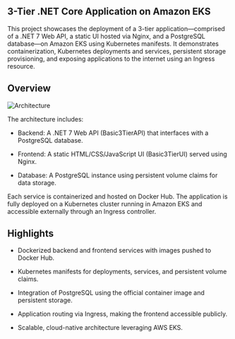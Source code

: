 ## 3-Tier .NET Core Application on Amazon EKS

This project showcases the deployment of a 3-tier application—comprised of a .NET 7 Web API, a static UI hosted via Nginx, and a PostgreSQL database—on Amazon EKS using Kubernetes manifests. It demonstrates containerization, Kubernetes deployments and services, persistent storage provisioning, and exposing applications to the internet using an Ingress resource.

## Overview

![Architecture](./architecture/project1.jpeg)

The architecture includes:

- Backend: A .NET 7 Web API (Basic3TierAPI) that interfaces with a PostgreSQL database.

- Frontend: A static HTML/CSS/JavaScript UI (Basic3TierUI) served using Nginx.

- Database: A PostgreSQL instance using persistent volume claims for data storage.

Each service is containerized and hosted on Docker Hub. The application is fully deployed on a Kubernetes cluster running in Amazon EKS and accessible externally through an Ingress controller.

## Highlights

- Dockerized backend and frontend services with images pushed to Docker Hub.

- Kubernetes manifests for deployments, services, and persistent volume claims.

- Integration of PostgreSQL using the official container image and persistent storage.

- Application routing via Ingress, making the frontend accessible publicly.

- Scalable, cloud-native architecture leveraging AWS EKS.